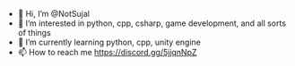 - 👋 Hi, I’m @NotSujal
- 👀 I’m interested in python, cpp, csharp, game development, and all sorts of things
- 🌱 I’m currently learning python, cpp, unity engine
- 📫 How to reach me https://discord.gg/5jjqnNpZ
